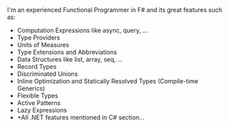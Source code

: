 I'm an experienced Functional Programmer in F# and its great features such as:

- Computation Expressions like async, query, ...
- Type Providers
- Units of Measures
- Type Extensions and Abbreviations
- Data Structures like list, array, seq, ...
- Record Types
- Discriminated Unions
- Inline Optimization and Statically Resolved Types (Compile-time Generics)
- Flexible Types
- Active Patterns
- Lazy Expressions
- +All .NET features mentioned in C# section...
